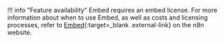 !!! info "Feature availability"
	Embed requires an embed license. For more information about when to use Embed, as well as costs and licensing processes, refer to [Embed](https://n8n.io/embed/){:target=_blank .external-link} on the n8n website.

